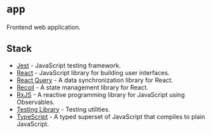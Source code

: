 # `app`

Frontend web application.

## Stack

- [Jest](https://facebook.github.io/jest/) - JavaScript testing framework.
- [React](https://facebook.github.io/react/) - JavaScript library for building user interfaces.
- [React Query](https://react-query.tanstack.com/) - A data synchronization library for React.
- [Recoil](https://recoiljs.org/) - A state management library for React.
- [RxJS](https://rxjs.dev/) - A reactive programming library for JavaScript using Observables.
- [Testing Library](https://testing-library.com/) - Testing utilities.
- [TypeScript](https://www.typescriptlang.org/) - A typed superset of JavaScript that compiles to plain JavaScript.
